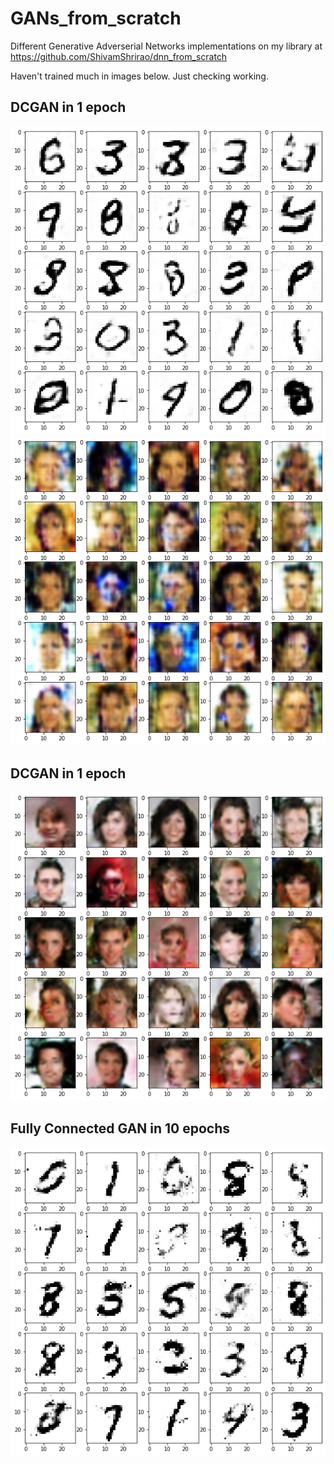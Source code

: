 # GANs_from_scratch
Different Generative Adverserial Networks implementations on my library at https://github.com/ShivamShrirao/dnn_from_scratch

Haven't trained much in images below. Just checking working.
## DCGAN in 1 epoch
![DCGAN in 1 Epoch](/images/DCGAN_1epoch.png)
![DCGAN in 1 Epoch faces](/images/faces_1epoch.png)
## DCGAN in 1 epoch
![DCGAN in 5 Epoch faces](/images/faces_5epoch.png)
## Fully Connected GAN in 10 epochs
![FCGAN in 10 Epochs](/images/gan10epochs.png)
